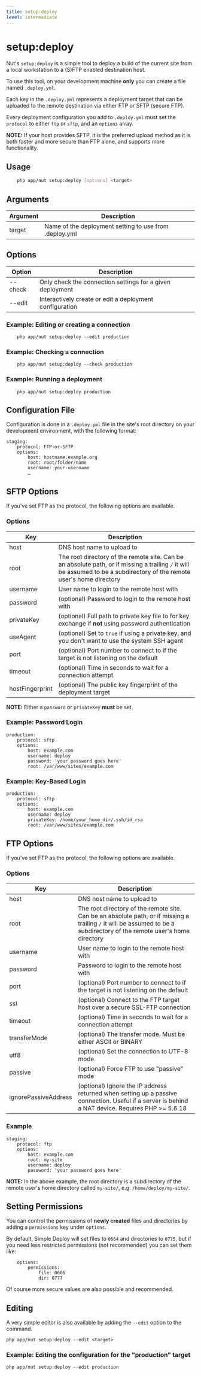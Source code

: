 ```yaml
---
title: setup:deploy
level: intermediate
---
```

setup:deploy
============

Nut's `setup:deploy` is a simple tool to deploy a build of the current site 
from a local workstation to a (S)FTP enabled destination host.

To use this tool, on your development machine **only** you can create a file
named `.deploy.yml`.

Each key in the `.deploy.yml` represents a deployment target that can be
uploaded to the remote destination via either FTP or SFTP (secure FTP).

Every deployment configuration you add to `.deploy.yml` must set the `protocol`
to either `ftp` or `sftp`, and an `options` array.

**NOTE:** If your host provides SFTP, it is the preferred upload method as it
is both faster and more secure than FTP alone, and supports more functionality.

## Usage

```bash
    php app/nut setup:deploy [options] <target>
```


## Arguments

| Argument | Description |
|----------|-------------|
| target   | Name of the deployment setting to use from .deploy.yml


## Options

| Option  | Description |
|---------|-------------|
| --check | Only check the connection settings for a given deployment
| --edit  | Interactively create or edit a deployment configuration


### Example: Editing or creating a connection

```
    php app/nut setup:deploy --edit production
```


### Example: Checking a connection

```
    php app/nut setup:deploy --check production
```


### Example: Running a deployment

```
    php app/nut setup:deploy production
```


## Configuration File

Configuration is done in a `.deploy.yml` file in the site's root directory on
your development environment, with the following format:

```
staging:
    protocol: FTP-or-SFTP
    options:
        host: hostname.example.org
        root: root/folder/name
        username: your-username
        …
```


## SFTP Options

If you've set FTP as the protocol, the following options are available.

### Options

| Key             | Description |
| --------------- | ----------- |
| host            | DNS host name to upload to
| root            | The root directory of the remote site. Can be an absolute path, or if missing a trailing `/` it will be assumed to be a subdirectory of the remote user's home directory
| username        | User name to login to the remote host with
| password        | (optional) Password to login to the remote host with
| privateKey      | (optional) Full path to private key file to for key exchange if **not** using password authentication
| useAgent        | (optional) Set to `true` if using a private key, and you don't want to use the system SSH agent
| port            | (optional) Port number to connect to if the target is not listening on the default
| timeout         | (optional) Time in seconds to wait for a connection attempt
| hostFingerprint | (optional) The public key fingerprint of the deployment target

**NOTE:** Either a `password` or `privateKey` **must** be set.


### Example: Password Login

```
production:
    protocol: sftp
    options:
        host: example.com
        username: deploy
        password: 'your password goes here'
        root: /var/www/sites/example.com
```


### Example: Key-Based Login

```
production:
    protocol: sftp
    options:
        host: example.com
        username: deploy
        privateKey: /home/your_home_dir/.ssh/id_rsa
        root: /var/www/sites/example.com
```


## FTP Options

If you've set FTP as the protocol, the following options are available.

### Options

| Key          | Description |
| ------------ | ----------- |
| host         | DNS host name to upload to
| root         | The root directory of the remote site. Can be an absolute path, or if missing a trailing `/` it will be assumed to be a subdirectory of the remote user's home directory
| username     | User name to login to the remote host with
| password     | Password to login to the remote host with
| port         | (optional) Port number to connect to if the target is not listening on the default
| ssl          | (optional) Connect to the FTP target host over a secure SSL-FTP connection
| timeout      | (optional) Time in seconds to wait for a connection attempt
| transferMode | (optional) The transfer mode. Must be either ASCII or BINARY
| utf8         | (optional) Set the connection to UTF-8 mode
| passive      | (optional) Force FTP to use "passive" mode
| ignorePassiveAddress | (optional) Ignore the IP address returned when setting up a passive connection. Useful if a server is behind a NAT device. Requires PHP >= 5.6.18


### Example

```
staging:
    protocol: ftp
    options:
        host: example.com
        root: my-site
        username: deploy
        password: 'your password goes here'
```

**NOTE:** In the above example, the root directory is a subdirectory of the
remote user's home directory called `my-site/`, e.g. `/home/deploy/my-site/`.


## Setting Permissions

You can control the permissions of **newly created** files and directories by
adding a `permissions` key under `options`.

By default, Simple Deploy will set files to `0664` and directories to `0775`,
but if you need less restricted permissions (not recommended) you can set
them like:

```
    options:
        permissions:
            file: 0666
            dir: 0777
```

Of course more secure values are also possible and recommended.


## Editing

A very simple editor is also available by adding the `--edit` option to the
command.

```
php app/nut setup:deploy --edit <target>
```


### Example: Editing the configuration for the "production" target

```
php app/nut setup:deploy --edit production
```
